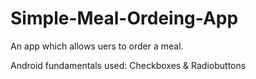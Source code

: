 # Simple-Meal-Ordeing-App

An app which allows uers to order a meal.

Android fundamentals used: Checkboxes & Radiobuttons

